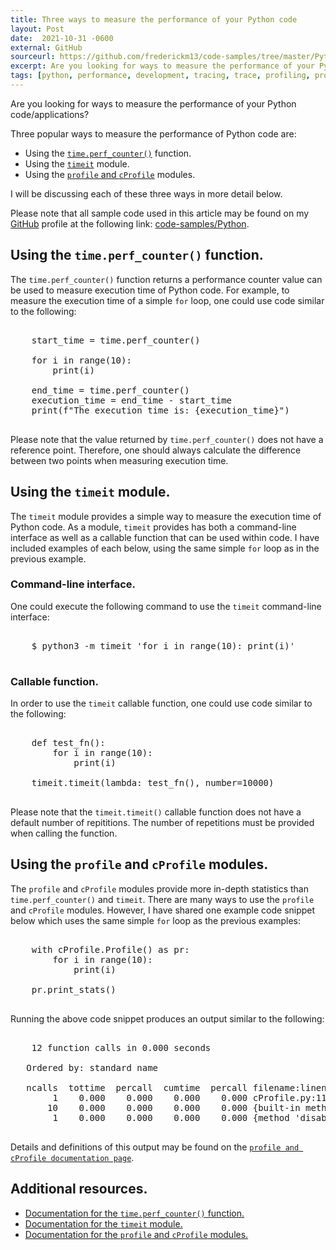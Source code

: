 ```yaml
---
title: Three ways to measure the performance of your Python code
layout: Post
date:  2021-10-31 -0600
external: GitHub
sourceurl: https://github.com/frederickm13/code-samples/tree/master/Python/ThreeWaysToMeasurePythonCodePerformance
excerpt: Are you looking for ways to measure the performance of your Python code/applications? 
tags: [python, performance, development, tracing, trace, profiling, profile, stats, statistics]
---
```


Are you looking for ways to measure the performance of your Python code/applications? 

Three popular ways to measure the performance of Python code are: 
- Using the [`time.perf_counter()`](https://docs.python.org/3/library/time.html#time.perf_counter) function.
- Using the [`timeit`](https://docs.python.org/3/library/timeit.html) module.
- Using the [`profile` and `cProfile`](https://docs.python.org/3/library/profile.html#module-cProfile) modules.

I will be discussing each of these three ways in more detail below. 

Please note that all sample code used in this article may be found on my [GitHub](https://github.com) profile at the following link: [code-samples/Python](https://github.com/frederickm13/code-samples/tree/master/Python/ThreeWaysToMeasurePythonCodePerformance).

## Using the `time.perf_counter()` function.
The `time.perf_counter()` function returns a performance counter value can be used to measure execution time of Python code. For example, to measure the execution time of a simple `for` loop, one could use code similar to the following: 

<pre class="bg-light rounded" style="overflow: auto;">

    start_time = time.perf_counter()
    
    for i in range(10):
        print(i)
    
    end_time = time.perf_counter()
    execution_time = end_time - start_time
    print(f"The execution time is: {execution_time}")

</pre>

Please note that the value returned by `time.perf_counter()` does not have a reference point. Therefore, one should always calculate the difference between two points when measuring execution time. 

## Using the `timeit` module.
The `timeit` module provides a simple way to measure the execution time of Python code. As a module, `timeit` provides has both a command-line interface as well as a callable function that can be used within code. I have included examples of each below, using the same simple `for` loop as in the previous example. 

### Command-line interface.
One could execute the following command to use the `timeit` command-line interface:

<pre class="bg-light rounded" style="overflow: auto;">

    $ python3 -m timeit 'for i in range(10): print(i)'

</pre>

### Callable function.
In order to use the `timeit` callable function, one could use code similar to the following: 

<pre class="bg-light rounded" style="overflow: auto;">

    def test_fn():
        for i in range(10):
            print(i)

    timeit.timeit(lambda: test_fn(), number=10000)

</pre>

Please note that the `timeit.timeit()` callable function does not have a default number of repititions. The number of repetitions must be provided when calling the function.

## Using the `profile` and `cProfile` modules.
The `profile` and `cProfile` modules provide more in-depth statistics than `time.perf_counter()` and `timeit`. There are many ways to use the `profile` and `cProfile` modules. However, I have shared one example code snippet below which uses the same simple `for` loop as the previous examples: 

<pre class="bg-light rounded" style="overflow: auto;">

    with cProfile.Profile() as pr:
        for i in range(10):
            print(i)

    pr.print_stats()

</pre>

Running the above code snippet produces an output similar to the following: 

<pre class="bg-light rounded" style="overflow: auto;">

    12 function calls in 0.000 seconds

   Ordered by: standard name

   ncalls  tottime  percall  cumtime  percall filename:lineno(function)
        1    0.000    0.000    0.000    0.000 cProfile.py:117(__exit__)
       10    0.000    0.000    0.000    0.000 {built-in method builtins.print}
        1    0.000    0.000    0.000    0.000 {method 'disable' of '_lsprof.Profiler' objects}

</pre>

Details and definitions of this output may be found on the [`profile and cProfile documentation page`](https://docs.python.org/3/library/profile.html#module-cProfile). 

## Additional resources.
- [Documentation for the `time.perf_counter()` function.](https://docs.python.org/3/library/time.html#time.perf_counter)
- [Documentation for the `timeit` module.](https://docs.python.org/3/library/timeit.html)
- [Documentation for the `profile` and `cProfile` modules.](https://docs.python.org/3/library/profile.html#module-cProfile)